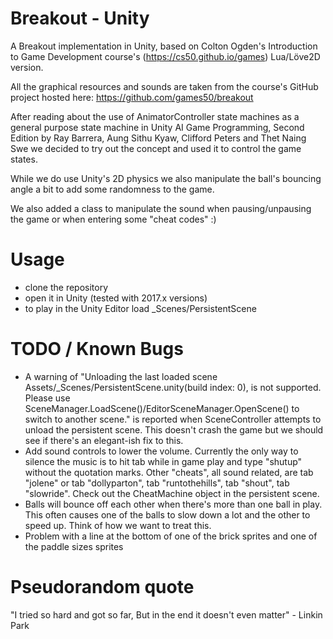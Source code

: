 # Breakout - Unity

A Breakout implementation in Unity, based on Colton Ogden's Introduction to Game Development course's (https://cs50.github.io/games) Lua/Löve2D version.

All the graphical resources and sounds are taken from the course's GitHub project hosted here: https://github.com/games50/breakout

After reading about the use of AnimatorController state machines as a general purpose state machine in Unity AI Game Programming, Second Edition by Ray Barrera, Aung Sithu Kyaw, Clifford Peters and Thet Naing Swe we decided to try out the concept and used it to control the game states.

While we do use Unity's 2D physics we also manipulate the ball's bouncing angle a bit to add some randomness to the game.

We also added a class to manipulate the sound when pausing/unpausing the game or when entering some "cheat codes" :)

# Usage
- clone the repository
- open it in Unity (tested with 2017.x versions)
- to play in the Unity Editor load _Scenes/PersistentScene

# TODO / Known Bugs
- A warning of "Unloading the last loaded scene Assets/_Scenes/PersistentScene.unity(build index: 0), is not supported. Please use SceneManager.LoadScene()/EditorSceneManager.OpenScene() to switch to another scene." is reported when SceneController attempts to unload the persistent scene. This doesn't crash the game but we should see if there's an elegant-ish fix to this.
- Add sound controls to lower the volume. Currently the only way to silence the music is to hit tab while in game play and type "shutup" without the quotation marks. Other "cheats", all sound related, are tab "jolene" or tab "dollyparton", tab "runtothehills", tab "shout", tab "slowride". Check out the CheatMachine object in the persistent scene.
- Balls will bounce off each other when there's more than one ball in play. This often causes one of the balls to slow down a lot and the other to speed up. Think of how we want to treat this.
- Problem with a line at the bottom of one of the brick sprites and one of the paddle sizes sprites

# Pseudorandom quote
"I tried so hard and got so far, But in the end it doesn't even matter" - Linkin Park
